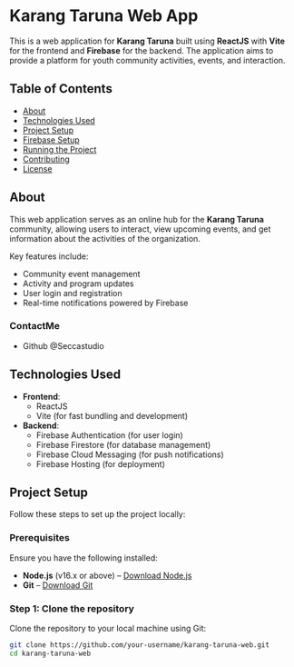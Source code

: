 # Karang Taruna Web App

This is a web application for **Karang Taruna** built using **ReactJS** with **Vite** for the frontend and **Firebase** for the backend. The application aims to provide a platform for youth community activities, events, and interaction.

## Table of Contents
- [About](#about)
- [Technologies Used](#technologies-used)
- [Project Setup](#project-setup)
- [Firebase Setup](#firebase-setup)
- [Running the Project](#running-the-project)
- [Contributing](#contributing)
- [License](#license)

## About

This web application serves as an online hub for the **Karang Taruna** community, allowing users to interact, view upcoming events, and get information about the activities of the organization. 

Key features include:
- Community event management
- Activity and program updates
- User login and registration
- Real-time notifications powered by Firebase

### ContactMe
- Github @Seccastudio

## Technologies Used

- **Frontend**: 
  - ReactJS
  - Vite (for fast bundling and development)
- **Backend**:
  - Firebase Authentication (for user login)
  - Firebase Firestore (for database management)
  - Firebase Cloud Messaging (for push notifications)
  - Firebase Hosting (for deployment)
  
## Project Setup

Follow these steps to set up the project locally:

### Prerequisites

Ensure you have the following installed:
- **Node.js** (v16.x or above) – [Download Node.js](https://nodejs.org)
- **Git** – [Download Git](https://git-scm.com)

### Step 1: Clone the repository
Clone the repository to your local machine using Git:

```bash
git clone https://github.com/your-username/karang-taruna-web.git
cd karang-taruna-web

